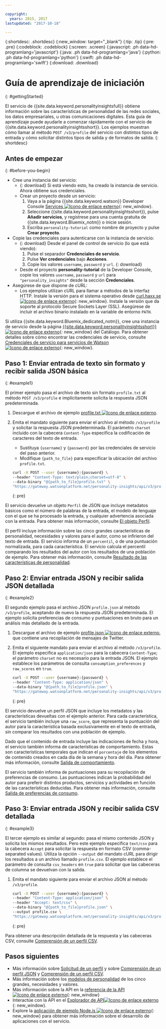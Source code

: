 ```yaml
---

copyright:
  years: 2015, 2017
lastupdated: "2017-10-18"

---
```


{:shortdesc: .shortdesc}
{:new_window: target="_blank"}
{:tip: .tip}
{:pre: .pre}
{:codeblock: .codeblock}
{:screen: .screen}
{:javascript: .ph data-hd-programlang='javascript'}
{:java: .ph data-hd-programlang='java'}
{:python: .ph data-hd-programlang='python'}
{:swift: .ph data-hd-programlang='swift'}
{:download: .download}

# Guía de aprendizaje de iniciación
{: #gettingStarted}

El servicio de {{site.data.keyword.personalityinsightsfull}} obtiene información sobre las características de personalidad de las redes sociales, los datos empresariales, u otras comunicaciones digitales. Esta guía de aprendizaje puede ayudarle a comenzar rápidamente con el servicio de {{site.data.keyword.personalityinsightsshort}}. Los ejemplos muestran cómo llamar al método `POST /v3/profile` del servicio con distintos tipos de entrada y cómo solicitar distintos tipos de salida y de formatos de salida.
{: shortdesc}

## Antes de empezar
{: #before-you-begin}

- Cree una instancia del servicio:
    - {: download} Si está viendo esto, ha creado la instancia de servicio. Ahora obtiene sus credenciales.
    - Crear un proyecto desde un servicio:
        1.  Vaya a la página {{site.data.keyword.watson}} Developer Console [Services ![Icono de enlace externo](../../icons/launch-glyph.svg "Icono de enlace externo")](https://console.{DomainName}/developer/watson/services){: new_window}.
        1.  Seleccione {{site.data.keyword.personalityinsightsshort}}, pulse **Añadir servicios**, y regístrese para una cuenta gratuita de {{site.data.keyword.Bluemix_notm}} o inicie sesión.
        1.  Escriba `personality-tutorial` como nombre de proyecto y pulse **Crear proyecto**.
- Copie las credenciales para autenticarse con la instancia de servicio:
    - {: download} Desde el panel de control de servicio (lo que está viendo):
        1.  Pulse el separador **Credenciales de servicio**.
        1.  Pulse **Ver credenciales** bajo **Acciones**.
        1.  Copie los valores `username`, `password` y `url`.
        {: download}
    - Desde el proyecto **personality-tutorial** de la Developer Console, copie los valores `username`, `password` y `url` para `"personality_insights"` desde la sección **Credenciales**.
- Asegúrese de que dispone de cURL:
    - Los ejemplos utilizan cURL para llamar a métodos de la interfaz HTTP. Instale la versión para el sistema operativo desde [curl.haxx.se ![Icono de enlace externo](../../icons/launch-glyph.svg "Icono de enlace externo")](https://curl.haxx.se/){: new_window}. Instale la versión que da soporte al protocolo Secure Sockets Layer (SSL). Asegúrese de incluir el archivo binario instalado en la variable de entorno `PATH`.

<!-- Remove this text after dedicated instances have the Developer Console: begin -->

Si utiliza {{site.data.keyword.Bluemix_dedicated_notm}}, cree una instancia de servicio desde la página [{{site.data.keyword.personalityinsightsshort}} ![Icono de enlace externo](../../icons/launch-glyph.svg "Icono de enlace externo")](https://console.{DomainName}/catalog/services/personality-insights/){: new_window} del Catálogo. Para obtener detalles sobre cómo encontrar las credenciales de servicio, consulte [Credenciales de servicio para servicios de Watson ![Icono de enlace externo](../../icons/launch-glyph.svg "Icono de enlace externo")](/docs/services/watson/getting-started-credentials.html#getting-credentials-manually){: new_window}.

<!-- Remove this text after dedicated instances have the Developer Console: end -->

## Paso 1: Enviar entrada de texto sin formato y recibir salida JSON básica
{: #example1}

El primer ejemplo pasa el archivo de texto sin formato `profile.txt` al método `POST /v3/profile` e implícitamente solicita la respuesta JSON predeterminada.

1.  Descargue el archivo de ejemplo <a target="_blank" href="https://watson-developer-cloud.github.io/doc-tutorial-downloads/personality-insights/profile.txt" download="profile.txt">profile.txt <img src="../../icons/launch-glyph.svg" alt="Icono de enlace externo" title="Icono de enlace externo" class="style-scope doc-content"></a>.
1.  Emita el mandato siguiente para enviar el archivo al método `/v3/profile` y solicitar la respuesta JSON predeterminada. El parámetro `charset` incluido con la cabecera `Content-Type` especifica la codificación de caracteres del texto de entrada.
    -   Sustituya `{username}` y `{password}` por las credenciales de servicio del paso anterior.
    -   Modifique `{path_to_file}` para especificar la ubicación del archivo `profile.txt`.

    ```bash
    curl -X POST --user {username}:{password} \
    --header "Content-Type: text/plain;charset=utf-8" \
    --data-binary "@{path_to_file}profile.txt" \
    "https://gateway.watsonplatform.net/personality-insights/api/v3/profile?version=2017-10-13"
    ```
    {: pre}

El servicio devuelve un objeto `Perfil` de JSON que incluye metadatos básicos como el número de palabras de la entrada, el modelo de lenguaje con el que se ha procesado la entrada, y cualquier advertencia asociada con la entrada. Para obtener más información, consulte [El objeto Perfil](/docs/services/personality-insights/output.html#outputJSON).

El perfil incluye información sobre las cinco grandes características de personalidad, necesidades y valores para el autor, como se infirieron del texto de entrada. El servicio informa de un `percentil`, o de una puntuación normalizada, para cada característica. El servicio calcula el percentil comparando los resultados del autor con los resultados de una población de ejemplo. Para obtener más información, consulte [Resultado de las características de personalidad](/docs/services/personality-insights/output.html#traitJSON).

## Paso 2: Enviar entrada JSON y recibir salida JSON detallada
{: #example2}

El segundo ejemplo pasa el archivo JSON `profile.json` al método `/v3/profile`, aceptando de nuevo la respuesta JSON predeterminada. El ejemplo solicita preferencias de consumo y puntuaciones en bruto para un análisis más detallado de la entrada.

1.  Descargue el archivo de ejemplo <a target="_blank" href="https://watson-developer-cloud.github.io/doc-tutorial-downloads/personality-insights/profile.json" download="profile.json">profile.json <img src="../../icons/launch-glyph.svg" alt="Icono de enlace externo" title="Icono de enlace externo" class="style-scope doc-content"></a>, que contiene una recopilación de mensajes de Twitter.
1.  Emita el siguiente mandato para enviar el archivo al método `/v3/profile`. El ejemplo especifica `application/json` para la cabecera `Content-Type`; el parámetro `charset` no es necesario para la entrada JSON. El ejemplo establece los parámetros de consulta `consumption_preferences` y `raw_scores` en `true`.

    ```bash
    curl -X POST --user {username}:{password} \
    --header "Content-Type: application/json" \
    --data-binary "@{path_to_file}profile.json" \
    "https://gateway.watsonplatform.net/personality-insights/api/v3/profile?version=2017-10-13&consumption_preferences=true&raw_scores=true"
    ```
    {: pre}

El servicio devuelve un perfil JSON que incluye los metadatos y las características devueltas con el ejemplo anterior. Para cada característica, el servicio también incluye una `raw_score`, que representa la puntuación del autor para la característica basada exclusivamente en el texto de entrada, sin comparar los resultados con una población de ejemplo.

Dado que el contenido de entrada incluye las indicaciones de fecha y hora, el servicio también informa de características de comportamiento. Estas son características temporales que indican el `porcentaje` de los elementos de contenido creados en cada día de la semana y hora del día. Para obtener más información, consulte [Salida de comportamiento](/docs/services/personality-insights/output.html#behaviorJSON).

El servicio también informa de puntuaciones para su recopilación de preferencias de consumo. Las puntuaciones indican la probabilidad del autor para preferir distintos productos, servicios y actividades en función de las características deducidas. Para obtener más información, consulte [Salida de preferencias de consumo](/docs/services/personality-insights/output.html#preferenceJSON).

## Paso 3: Enviar entrada JSON y recibir salida CSV detallada
{: #example3}

El tercer ejemplo es similar al segundo: pasa el mismo contenido JSON y solicita los mismos resultados. Pero este ejemplo especifica `text/csv` para la cabecera `Accept` para solicitar la respuesta en formato CSV (comma-separated values). Utiliza la opción `--output` del mandato cURL para dirigir los resultados a un archivo llamado `profile.csv`. El ejemplo establece el parámetro de consulta `csv_headers` en `true` para solicitar que las cabeceras de columna se devuelvan con la salida.

1.  Emita el mandato siguiente para enviar el archivo JSON al método `/v3/profile`.

    ```bash
    curl -X POST --user {username}:{password} \
    --header "Content-Type: application/json" \
    --header "Accept: text/csv" \
    --data-binary "@{path_to_file}profile.json" \
    --output profile.csv \
    "https://gateway.watsonplatform.net/personality-insights/api/v3/profile?version=2017-10-13&consumption_preferences=true&raw_scores=true&csv_headers=true"
    ```
    {: pre}

Para obtener una descripción detallada de la respuesta y las cabeceras CSV, consulte [Comprensión de un perfil CSV](/docs/services/personality-insights/output-csv.html).

## Pasos siguientes

-   Más información sobre [Solicitud de un perfil](/docs/services/personality-insights/input.html) y sobre [Comprensión de un perfil JSON](/docs/services/personality-insights/output.html) y [Comprensión de un perfil CSV](/docs/services/personality-insights/output-csv.html).
-   Más información sobre los [modelos de personalidad](/docs/services/personality-insights/models.html) de los cinco grandes, necesidades y valores.
-   Más información sobre la API en la [referencia de la API ![Icono de enlace externo](../../icons/launch-glyph.svg "Icono de enlace externo")](https://www.ibm.com/watson/developercloud/personality-insights/api/v3/){: new_window}
-   Interactúe con la API en el [Explorador de API![Icono de enlace externo](../../icons/launch-glyph.svg "Icono de enlace externo")](https://watson-api-explorer.mybluemix.net/apis/personality-insights-v3){: new_window}.
-   Explore la [aplicación de ejemplo Node.js ![Icono de enlace externo](../../icons/launch-glyph.svg "Icono de enlace externo")](https://github.com/watson-developer-cloud/personality-insights-nodejs){: new_window} para obtener más información sobre el desarrollo de aplicaciones con el servicio.

